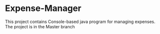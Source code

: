 # Expense-Manager
This project contains Console-based java program for managing expenses.
The project is in the Master branch
